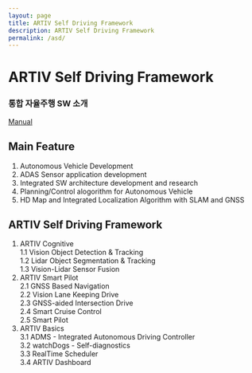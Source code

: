 ```yaml
---
layout: page
title: ARTIV Self Driving Framework
description: ARTIV Self Driving Framework
permalink: /asd/
---
```


# ARTIV Self Driving Framework
### 통합 자율주행 SW 소개

[Manual](https://artiv.gitbook.io/)

## Main Feature
  1. Autonomous Vehicle Development
  2. ADAS Sensor application development
  3. Integrated SW architecture development and research
  4. Planning/Control alogorithm for Autonomous Vehicle
  5. HD Map and Integrated Localization Algorithm with SLAM and GNSS 

## ARTIV Self Driving Framework

  1. ARTIV Cognitive   
    1.1 Vision Object Detection & Tracking   
    1.2 Lidar Object Segmentation & Tracking    
    1.3 Vision-Lidar Sensor Fusion   
  2. ARTIV Smart Pilot    
    2.1 GNSS Based Navigation   
    2.2 Vision Lane Keeping Drive   
    2.3 GNSS-aided Intersection Drive   
    2.4 Smart Cruise Control   
    2.5 Smart Pilot   
  3. ARTIV Basics    
    3.1 ADMS - Integrated Autonomous Driving Controller   
    3.2 watchDogs - Self-diagnostics   
    3.3 RealTime Scheduler   
    3.4 ARTIV Dashboard   


